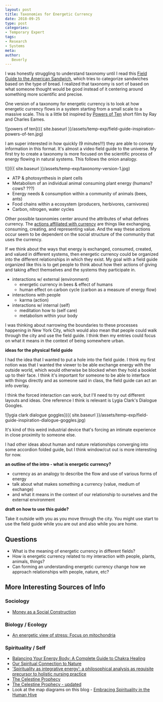 ```yaml
---
layout: post
title: Taxonomies for Energetic Currency
date: 2018-09-25
type: post
categories:
- Temporary Expert
tags:
- Research
- Systems
meta:
author:
   Beverly
---
```


I was honestly struggling to understand taxonomy until I read this [Field Guide to the American Sandwich](https://www.nytimes.com/interactive/2015/04/14/dining/field-guide-to-the-sandwich.html), which tries to categorize sandwiches based on the type of bread. I realized that taxonomy is sort of based on what someone thought would be good instead of it centering around something more scientific and precise.

One version of a taxonomy for energetic currency is to look at how energetic currency flows in a system starting from a small scale to a massive scale. This is a little bit inspired by [Powers of Ten](https://www.youtube.com/watch?v=0fKBhvDjuy0) short film by Ray and Charles Eames.

![powers of ten]({{ site.baseurl }}/assets/temp-exp/field-guide-inspiration-powers-of-ten.jpg)

I am super interested in how quickly (9 minutes!!!) they are able to convey information in this format. It's almost a video field guide to the universe. My first try to create a taxonomy is more focused on the scientific process of energy flowing in natural systems. This follows the onion analogy.

![]({{ site.baseurl }}/assets/temp-exp/taxonomy-version-1.jpg)

- ATP & photosynthesis in plant cells
- Metabolism of an individual animal consuming plant energy (humans? cows? ???)
- Energy needs & consumption within a community of animals (bees, ants)
- Food chains within a ecosystem (producers, herbivores, carnivores)
- Carbon, nitrogen, water cycles

Other possible taxonomies center around the attributes of what defines currency. The [actions affiliated with currency](https://en.wikipedia.org/wiki/Money#Functions) are things like exchanging, consuming, creating, and representing value. And the way these actions occur seem to be dependent on the social structure of the community that uses the currency.

If we think about the ways that energy is exchanged, consumed, created, and valued in different systems, then energetic currency could be organized into the different relationships in which they exist. My goal with a field guide organized like this is to get people to think about how their actions of giving and taking affect themselves and the systems they participate in.

- interactions w/ external (environment)
  - energetic currency in bees & effect of humans
  - human effect on carbon cycle (carbon as a measure of energy flow)
- interactions with people
  - karma (action)
- interactions w/ internal (self)
  - meditation how to (self care)
  - metabolism within your body

I was thinking about narrowing the boundaries to these processes happening in New York City, which would also mean that people could walk through the city and use the field guide. I think then my entries could focus on what it means in the context of being somewhere urban.

**ideas for the physical field guide**

I had the idea that I wanted to put a hole into the field guide. I think my first notion was that I wanted the viewer to be able exchange energy with the outside world, which would otherwise be blocked when they hold a booklet up to their face. I think it's important for someone to be able to interface with things directly and as someone said in class, the field guide can act an info overlay.

I think the forced interaction can work, but I'll need to try out different layouts and ideas. One reference I think is relevant is Lygia Clark's Dialogue Googles.

![lygia clark dialogue goggles]({{ site.baseurl }}/assets/temp-exp/field-guide-inspiration-dialogue-goggles.jpg)

It's kind of this weird industrial device that's forcing an intimate experience in close proximity to someone else.

I had other ideas about human and nature relationships converging into some accordion folded guide, but I think window/cut out is more interesting for now.

<!-- A Field Guide to Energetic Currency of Social Structures in the Natural and Virtual Worlds

A Field Guide to Energetic Currency of

A Field Guide to Energetic Currencies Found in New York City -->




**an outline of the intro - what is energetic currency?**

- currency as an analogy to describe the flow and use of various forms of energy
- talk about what makes something a currency (value, medium of exchange)
- and what it means in the context of our relationship to ourselves and the external environment

**draft on how to use this guide?**

Take it outside with you as you move through the city. You might use start to use the field guide while you are out and also while you are home.


## Questions
- What is the meaning of energetic currency in different fields?
- How is energetic currency related to my interaction with people, plants, animals, things?
- Can forming an understanding energetic currency change how we approach relationships with people, nature, etc?


<!-- What are you inquiring into?
What questions are you asking?
What can the field guide DO (e.g. it’s a lexicon, an instruction booklet, an exercise guide, a hidden manifesto, a diet book)
Your field guide is intended to nudge/change/affect a participant in some way (educate, change habits, be a guide). Who is your audience? What do you want them to do? (e.g. identify birds, understand underlying systems, change behaviors)

What is the primary system you are focused on?
What systems does each entry touch upon? Should you consider economics, lifestyle, sociocultural differences, etc? -->


## More Interesting Sources of Info

### Sociology
- [Money as a Social Construction](https://thesocietypages.org/socimages/2014/04/24/money-as-a-social-construction/)

### Biology / Ecology
- [An energetic view of stress: Focus on mitochondria](https://www.sciencedirect.com/science/article/pii/S0091302218300062)


### Spirituality / Self
- [Balancing Your Energy Body: A Complete Guide to Chakra Healing](https://www.consciouslifestylemag.com/chakra-healing-energy-body-balancing/)
- [Our Spiritual Connection to Nature](https://www.huffingtonpost.com/sri-sri-ravi-shankar/our-spiritual-connection_b_648379.html)
-  ['Spirituality as integrative energy’: a philosophical analysis as requisite precursor to holistic nursing practice](https://onlinelibrary-wiley-com.proxy.library.nyu.edu/doi/abs/10.1046/j.1365-2648.1995.22040808.x)
- [The Celestine Prophecy](https://www.celestinevision.com/the-12-celestine-insights/)
- [The Celestine Prophecy - updated](https://www.celestinevision.com/2016/05/james-redfield/an-updated-summary-of-the-12-insights/)
- Look at the map diagrams on this blog - [Embracing Spirituality in the Human Hive](http://integralcity.com/2013/02/22/integral-city-map-5-embracing-spirituality-in-the-human-hive/)
